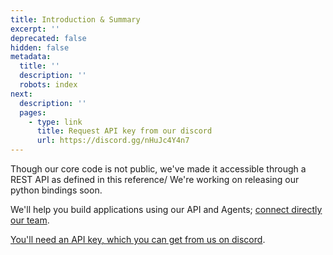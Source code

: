 ```yaml
---
title: Introduction & Summary
excerpt: ''
deprecated: false
hidden: false
metadata:
  title: ''
  description: ''
  robots: index
next:
  description: ''
  pages:
    - type: link
      title: Request API key from our discord
      url: https://discord.gg/nHuJc4Y4n7
---
```

Though our core code is not public, we've made it accessible through a REST API as defined in this reference/ We're working on releasing our python bindings soon.

We'll help you build applications using our API and Agents; [connect directly our team](https://calendly.com/aee/meeting).

[You'll need an API key, which you can get from us on discord](https://discord.gg/nHuJc4Y4n7).